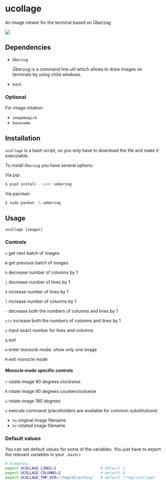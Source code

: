 # ucollage
An image viewer for the terminal based on Überzug

![](resources/usage.gif)

## Dependencies
- `Überzug` 

    Überzug is a command line util which allows to draw images on terminals by using child windows.
- `bash`

### Optional
For image rotation:

- `imagemagick`
- `basename`

## Installation
`ucollage` is a bash script, so you only have to download the file and make it executable.

To install `Überzug` you have several options:

Via pip:
```bash
$ pip3 install --user ueberzug
```

Via pacman:
```bash
$ sudo pacman -S ueberzug
```

## Usage
```
ucollage [images]
```

### Controls

`n` get next batch of images

`N` get previous batch of images

`h` decrease number of columns by 1

`j` decrease number of lines by 1

`k` increase number of lines by 1

`l` increase number of columns by 1

`-` decrease both the numbers of columns and lines by 1

`+/=` increase both the numbers of columns and lines by 1

`s` input exact number for lines and columns

`q` exit

`m` enter monocle mode: show only one image

`M` exit monocle mode

#### Monocle mode specific controls

`r` rotate image 90 degrees clockwise

`R` rotate image 90 degrees counterclockwise

`u` rotate image 180 degrees

`x` execute command (placeholders are available for common substitutions)<br>
- `%s` original image filename
- `%r` rotated image filename

### Default values

You can set default values for some of the variables. You just have to export the relevant variables in your `.bashrc`

``` bash
# Examples
export UCOLLAGE_LINES=2                    # default 3
export UCOLLAGE_COLUMNS=2                  # default 4
export UCOLLAGE_TMP_DIR="/tmp/directory"   # default "/tmp/ucollage"
```
